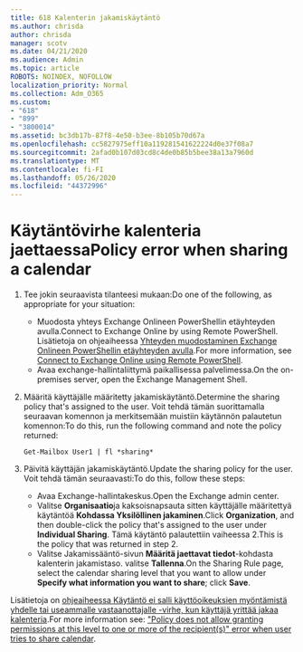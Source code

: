```yaml
---
title: 618 Kalenterin jakamiskäytäntö
ms.author: chrisda
author: chrisda
manager: scotv
ms.date: 04/21/2020
ms.audience: Admin
ms.topic: article
ROBOTS: NOINDEX, NOFOLLOW
localization_priority: Normal
ms.collection: Adm_O365
ms.custom:
- "618"
- "899"
- "3800014"
ms.assetid: bc3db17b-87f8-4e50-b3ee-8b105b70d67a
ms.openlocfilehash: cc5827975eff10a119281541622224d0e37f08a7
ms.sourcegitcommit: 2afad0b107d03cd8c4de0b85b5bee38a13a7960d
ms.translationtype: MT
ms.contentlocale: fi-FI
ms.lasthandoff: 05/26/2020
ms.locfileid: "44372996"
---
```

# <a name="policy-error-when-sharing-a-calendar"></a><span data-ttu-id="f179f-102">Käytäntövirhe kalenteria jaettaessa</span><span class="sxs-lookup"><span data-stu-id="f179f-102">Policy error when sharing a calendar</span></span>

1. <span data-ttu-id="f179f-103">Tee jokin seuraavista tilanteesi mukaan:</span><span class="sxs-lookup"><span data-stu-id="f179f-103">Do one of the following, as appropriate for your situation:</span></span>
    - <span data-ttu-id="f179f-104">Muodosta yhteys Exchange Onlineen PowerShellin etäyhteyden avulla.</span><span class="sxs-lookup"><span data-stu-id="f179f-104">Connect to Exchange Online by using Remote PowerShell.</span></span> <span data-ttu-id="f179f-105">Lisätietoja on ohjeaiheessa [Yhteyden muodostaminen Exchange Onlineen PowerShellin etäyhteyden avulla](https://technet.microsoft.com/library/jj984289%28v=exchg.160%29.aspx).</span><span class="sxs-lookup"><span data-stu-id="f179f-105">For more information, see [Connect to Exchange Online using Remote PowerShell](https://technet.microsoft.com/library/jj984289%28v=exchg.160%29.aspx).</span></span>
    - <span data-ttu-id="f179f-106">Avaa exchange-hallintaliittymä paikallisessa palvelimessa.</span><span class="sxs-lookup"><span data-stu-id="f179f-106">On the on-premises server, open the Exchange Management Shell.</span></span>
2. <span data-ttu-id="f179f-107">Määritä käyttäjälle määritetty jakamiskäytäntö.</span><span class="sxs-lookup"><span data-stu-id="f179f-107">Determine the sharing policy that's assigned to the user.</span></span> <span data-ttu-id="f179f-108">Voit tehdä tämän suorittamalla seuraavan komennon ja merkitsemään muistiin käytännön palautetun komennon:</span><span class="sxs-lookup"><span data-stu-id="f179f-108">To do this, run the following command and note the policy returned:</span></span>

    `
    Get-Mailbox User1 | fl *sharing*
    `

3. <span data-ttu-id="f179f-109">Päivitä käyttäjän jakamiskäytäntö.</span><span class="sxs-lookup"><span data-stu-id="f179f-109">Update the sharing policy for the user.</span></span> <span data-ttu-id="f179f-110">Voit tehdä tämän seuraavasti:</span><span class="sxs-lookup"><span data-stu-id="f179f-110">To do this, follow these steps:</span></span>
    - <span data-ttu-id="f179f-111">Avaa Exchange-hallintakeskus.</span><span class="sxs-lookup"><span data-stu-id="f179f-111">Open the Exchange admin center.</span></span>
    - <span data-ttu-id="f179f-112">Valitse **Organisaatio**ja kaksoisnapsauta sitten käyttäjälle määritettyä käytäntöä **Kohdassa Yksilöllinen jakaminen**.</span><span class="sxs-lookup"><span data-stu-id="f179f-112">Click **Organization**, and then double-click the policy that's assigned to the user under **Individual Sharing**.</span></span> <span data-ttu-id="f179f-113">Tämä käytäntö palautettiin vaiheessa 2.</span><span class="sxs-lookup"><span data-stu-id="f179f-113">This is the policy that was returned in step 2.</span></span>
    - <span data-ttu-id="f179f-114">Valitse Jakamissääntö-sivun **Määritä jaettavat tiedot**-kohdasta kalenterin jakamistaso. valitse **Tallenna**.</span><span class="sxs-lookup"><span data-stu-id="f179f-114">On the Sharing Rule page, select the calendar sharing level that you want to allow under **Specify what information you want to share**; click **Save**.</span></span>

<span data-ttu-id="f179f-115">Lisätietoja on [ohjeaiheessa Käytäntö ei salli käyttöoikeuksien myöntämistä yhdelle tai useammalle vastaanottajalle -virhe, kun käyttäjä yrittää jakaa kalenteria](https://docs.microsoft.com/exchange/troubleshoot/calendar-sharing/policy-permissions-issue).</span><span class="sxs-lookup"><span data-stu-id="f179f-115">For more information see: ["Policy does not allow granting permissions at this level to one or more of the recipient(s)" error when user tries to share calendar](https://docs.microsoft.com/exchange/troubleshoot/calendar-sharing/policy-permissions-issue).</span></span>
